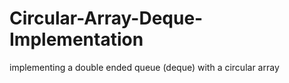 # Circular-Array-Deque-Implementation
implementing a double ended queue (deque) with a circular array
